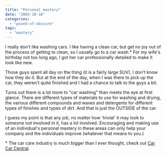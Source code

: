 ```yaml
---
title: "Personal mastery"
date: "2003-10-16"
categories: 
  - "pound-of-obscure"
tags: 
  - "mastery"
---
```


I really don't like washing cars. I like having a clean car, but get no joy out of the process of getting to clean, so I usually go to a car wash.\* For my wife's birthday not too long ago, I got her car professionally detailed to make it look like new.  
  
Those guys spent all day on the thing (it is a fairly large SUV), I don't know how they do it. But at the end of the day, when I was there to pick up the car, they weren't quite finished and I had a chance to talk to the guys a bit.  
  
Turns out there is a lot more to "car washing" than meets the eye at first glance. There are different types of materials to use for washing and drying, the various different compounds and waxes and detergents for different types of finishes and types of dirt. And that is just the OUTSIDE of the car.  
  
I guess my point is that any job, no matter how 'trivial' it may look to someone not involved in it, has a lot involved. Encouraging and making use of an individual's personal mastery in these areas can only help your company and the individuals improve (whatever that means to you.)  
  
\* The car care industry is much bigger than I ever thought, check out [Car Car Central](http://www.carcarecentral.com/).
